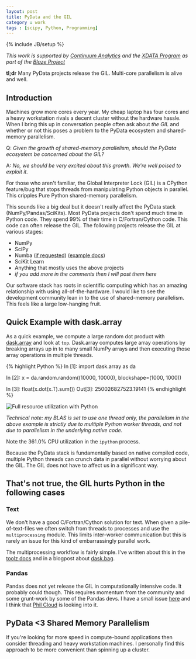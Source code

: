 ```yaml
---
layout: post
title: PyData and the GIL
category : work
tags : [scipy, Python, Programming]
---
```

{% include JB/setup %}

*This work is supported by [Continuum Analytics](http://continuum.io)
and the [XDATA Program](http://www.darpa.mil/program/XDATA)
as part of the [Blaze Project](http://blaze.pydata.org)*

**tl;dr** Many PyData projects release the GIL.  Multi-core parallelism is
alive and well.

Introduction
------------

Machines grow more cores every year.  My cheap laptop has four cores and a
heavy workstation rivals a decent cluster without the hardware hassle.  When I
bring this up in conversation people often ask about *the GIL* and whether or
not this poses a problem to the PyData ecosystem and shared-memory parallelism.

Q: *Given the growth of shared-memory parallelism, should the PyData ecosystem
    be concerned about the GIL?*

A: *No, we should be very excited about this growth.  We're well poised to
    exploit it.*

For those who aren't familiar, the Global Interpreter Lock (GIL) is a
CPython feature/bug that stops threads from manipulating Python objects in
parallel.  This cripples Pure Python shared-memory parallelism.

This sounds like a big deal but it doesn't really affect the PyData stack
(NumPy/Pandas/SciKits).  Most PyData projects don't spend much time in Python
code.  They spend 99% of their time in C/Fortran/Cython code.  This code can
often release the GIL.  The following projects release the GIL at various
stages:

*  NumPy
*  SciPy
*  Numba ([if requested](http://numba.pydata.org/numba-doc/0.17.0/user/jit.html#nogil))
   ([example docs](http://numba.pydata.org/numba-doc/dev/user/examples.html#multi-threading))
*  SciKit Learn
*  Anything that mostly uses the above projects
*  *if you add more in the comments then I will post them here*


Our software stack has roots in scientific computing which has an amazing
relationship with using all-of-the-hardware.  I would like to see the
development community lean in to the use of shared-memory parallelism.  This
feels like a large low-hanging fruit.


Quick Example with dask.array
-----------------------------

As a quick example, we compute a large random dot product with
[dask.array](http://dask.pydata.org/) and look at `top`.  Dask.array computes
large array operations by breaking arrays up in to many small NumPy arrays and
then executing those array operations in multiple threads.

{% highlight Python %}
In [1]: import dask.array as da

In [2]: x = da.random.random((10000, 10000), blockshape=(1000, 1000))

In [3]: float(x.dot(x.T).sum())
Out[3]: 250026827523.19141
{% endhighlight %}

<img src="{{ BASE_PATH }}/images/350percent-cpu-usage-alpha.png"
     alt="Full resource utilization with Python">

*Technical note: my BLAS is set to use one thread only, the parallelism in the
above example is strictly due to multiple Python worker threads, and not due to
parallelism in the underlying native code.*

Note the 361.0% CPU utilization in the `ipython` process.

Because the PyData stack is fundamentally based on native compiled code,
multiple Python threads can crunch data in parallel without worrying about the
GIL.  The GIL does not have to affect us in a significant way.


That's not true, the GIL hurts Python in the following cases
------------------------------------------------------------

### Text

We don't have a good C/Fortran/Cython solution for text. When given a
pile-of-text-files we often switch from threads to processes and use the
`multiprocessing` module.  This limits inter-worker communication but this is
rarely an issue for this kind of embarrassingly parallel work.

The multiprocessing workflow is fairly simple.  I've written about this in the
[toolz docs](http://toolz.readthedocs.org/en/latest/parallelism.html) and in a
blogpost about
[dask.bag](http://matthewrocklin.com/blog/work/2015/02/17/Towards-OOC-Bag/).

### Pandas

Pandas does not yet release the GIL in computationally intensive code.
It probably could though.  This requires momentum from the community and some
grunt-work by some of the Pandas devs.  I have a small issue
[here](https://github.com/pydata/pandas/issues/8882) and I think that [Phil
Cloud](https://github.com/cpcloud) is looking into it.


PyData <3 Shared Memory Parallelism
-----------------------------------

If you're looking for more speed in compute-bound applications then consider
threading and heavy workstation machines.  I personally find this approach to
be more convenient than spinning up a cluster.
